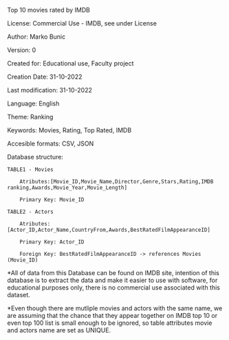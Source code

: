 Top 10 movies rated by IMDB

License: Commercial Use - IMDB, see under License

Author: Marko Bunic

Version: 0

Created for: Educational use, Faculty project

Creation Date: 31-10-2022

Last modification: 31-10-2022

Language: English

Theme: Ranking

Keywords: Movies, Rating, Top Rated, IMDB

Accesible formats: CSV, JSON

Database structure:


	TABLE1 - Movies

		Atributes:[Movie_ID,Movie_Name,Director,Genre,Stars,Rating,IMDB ranking,Awards,Movie_Year,Movie_Length] 
	
		Primary Key: Movie_ID

	TABLE2 - Actors
	
		Atributes: [Actor_ID,Actor_Name,CountryFrom,Awards,BestRatedFilmAppearanceID]
		
		Primary Key: Actor_ID

		Foreign Key: BestRatedFilmAppearanceID -> references Movies (Movie_ID)

*All of data from this Database can be found on IMDB site, intention of this database is to extract the data and make it easier 
to use with software, for educational purposes only, there is no commercial use associated with this dataset.

*Even though there are mutliple movies and actors with the same name, we are assuming that the chance that they appear together 
on IMDB top 10 or even top 100 list is small enough to be ignored, so table attributes movie and actors name are set as UNIQUE.